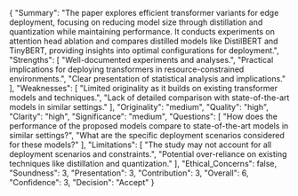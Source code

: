{
  "Summary": "The paper explores efficient transformer variants for edge deployment, focusing on reducing model size through distillation and quantization while maintaining performance. It conducts experiments on attention head ablation and compares distilled models like DistilBERT and TinyBERT, providing insights into optimal configurations for deployment.",
  "Strengths": [
    "Well-documented experiments and analyses.",
    "Practical implications for deploying transformers in resource-constrained environments.",
    "Clear presentation of statistical analysis and implications."
  ],
  "Weaknesses": [
    "Limited originality as it builds on existing transformer models and techniques.",
    "Lack of detailed comparison with state-of-the-art models in similar settings."
  ],
  "Originality": "medium",
  "Quality": "high",
  "Clarity": "high",
  "Significance": "medium",
  "Questions": [
    "How does the performance of the proposed models compare to state-of-the-art models in similar settings?",
    "What are the specific deployment scenarios considered for these models?"
  ],
  "Limitations": [
    "The study may not account for all deployment scenarios and constraints.",
    "Potential over-reliance on existing techniques like distillation and quantization."
  ],
  "Ethical_Concerns": false,
  "Soundness": 3,
  "Presentation": 3,
  "Contribution": 3,
  "Overall": 6,
  "Confidence": 3,
  "Decision": "Accept"
}